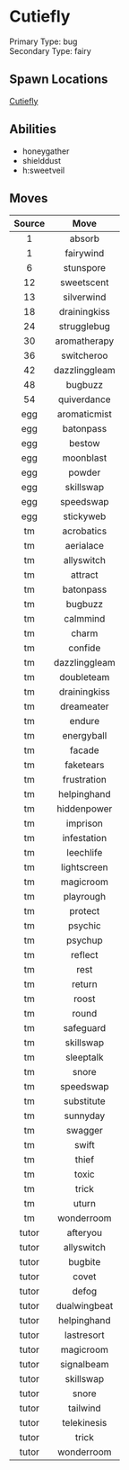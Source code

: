 # Cutiefly  
Primary Type: bug  
Secondary Type: fairy  
  
## Spawn Locations  
[Cutiefly](/data/spawn_presets/cutiefly.md)  
  
## Abilities  
  * honeygather
  * shielddust
  * h:sweetveil
  
  
## Moves  
  
| Source | Move |  
|:---:|:---:|  
| 1 | absorb |  
| 1 | fairywind |  
| 6 | stunspore |  
| 12 | sweetscent |  
| 13 | silverwind |  
| 18 | drainingkiss |  
| 24 | strugglebug |  
| 30 | aromatherapy |  
| 36 | switcheroo |  
| 42 | dazzlinggleam |  
| 48 | bugbuzz |  
| 54 | quiverdance |  
| egg | aromaticmist |  
| egg | batonpass |  
| egg | bestow |  
| egg | moonblast |  
| egg | powder |  
| egg | skillswap |  
| egg | speedswap |  
| egg | stickyweb |  
| tm | acrobatics |  
| tm | aerialace |  
| tm | allyswitch |  
| tm | attract |  
| tm | batonpass |  
| tm | bugbuzz |  
| tm | calmmind |  
| tm | charm |  
| tm | confide |  
| tm | dazzlinggleam |  
| tm | doubleteam |  
| tm | drainingkiss |  
| tm | dreameater |  
| tm | endure |  
| tm | energyball |  
| tm | facade |  
| tm | faketears |  
| tm | frustration |  
| tm | helpinghand |  
| tm | hiddenpower |  
| tm | imprison |  
| tm | infestation |  
| tm | leechlife |  
| tm | lightscreen |  
| tm | magicroom |  
| tm | playrough |  
| tm | protect |  
| tm | psychic |  
| tm | psychup |  
| tm | reflect |  
| tm | rest |  
| tm | return |  
| tm | roost |  
| tm | round |  
| tm | safeguard |  
| tm | skillswap |  
| tm | sleeptalk |  
| tm | snore |  
| tm | speedswap |  
| tm | substitute |  
| tm | sunnyday |  
| tm | swagger |  
| tm | swift |  
| tm | thief |  
| tm | toxic |  
| tm | trick |  
| tm | uturn |  
| tm | wonderroom |  
| tutor | afteryou |  
| tutor | allyswitch |  
| tutor | bugbite |  
| tutor | covet |  
| tutor | defog |  
| tutor | dualwingbeat |  
| tutor | helpinghand |  
| tutor | lastresort |  
| tutor | magicroom |  
| tutor | signalbeam |  
| tutor | skillswap |  
| tutor | snore |  
| tutor | tailwind |  
| tutor | telekinesis |  
| tutor | trick |  
| tutor | wonderroom |  
  
